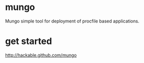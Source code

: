 mungo
=====

Mungo simple tool for deployment of procfile based applications.

get started
===========
http://hackable.github.com/mungo